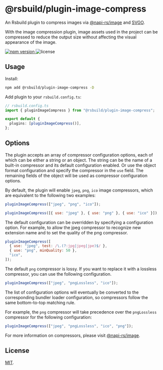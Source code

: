 # @rsbuild/plugin-image-compress

An Rsbuild plugin to compress images via [@napi-rs/image](https://www.npmjs.com/package/@napi-rs/image) and [SVGO](https://www.npmjs.com/package/svgo).

With the image compression plugin, image assets used in the project can be compressed to reduce the output size without affecting the visual appearance of the image.

<p>
  <a href="https://npmjs.com/package/@rsbuild/plugin-image-compress">
   <img src="https://img.shields.io/npm/v/@rsbuild/plugin-image-compress?style=flat-square&colorA=564341&colorB=EDED91" alt="npm version" />
  </a>
  <img src="https://img.shields.io/badge/License-MIT-blue.svg?style=flat-square&colorA=564341&colorB=EDED91" alt="license" />
</p>

## Usage

Install:

```bash
npm add @rsbuild/plugin-image-compress -D
```

Add plugin to your `rsbuild.config.ts`:

```ts
// rsbuild.config.ts
import { pluginImageCompress } from "@rsbuild/plugin-image-compress";

export default {
  plugins: [pluginImageCompress()],
};
```

## Options

The plugin accepts an array of compressor configuration options, each of which can be either a string or an object. The string can be the name of a built-in compressor and its default configuration enabled.
Or use the object format configuration and specify the compressor in the `use` field. The remaining fields of the object will be used as compressor configuration options.

By default, the plugin will enable `jpeg`, `png`, `ico` image compressors, which are equivalent to the following two examples:

```js
pluginImageCompress(["jpeg", "png", "ico"]);
```

```js
pluginImageCompress([{ use: "jpeg" }, { use: "png" }, { use: "ico" }]);
```

The default configuration can be overridden by specifying a configuration option.
For example, to allow the jpeg compressor to recognize new extension name and to set the quality of the png compressor.

```js
pluginImageCompress([
  { use: "jpeg", test: /\.(?:jpg|jpeg|jpe)$/ },
  { use: "png", minQuality: 50 },
  "ico",
]);
```

The default `png` compressor is lossy.
If you want to replace it with a lossless compressor, you can use the following configuration.

```js
pluginImageCompress(["jpeg", "pngLossless", "ico"]);
```

The list of configuration options will eventually be converted to the corresponding bundler loader configuration, so compressors follow the same bottom-to-top matching rule.

For example, the `png` compressor will take precedence over the `pngLossless` compressor for the following configuration:

```js
pluginImageCompress(["jpeg", "pngLossless", "ico", "png"]);
```

For more information on compressors, please visit [@napi-rs/image](https://image.napi.rs/docs).

## License

[MIT](./LICENSE).

